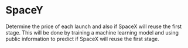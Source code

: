 # SpaceY
Determine the price of each launch and also if SpaceX will reuse the first stage. This will be done by training a machine learning model and using public information to predict if SpaceX will reuse the first stage.
